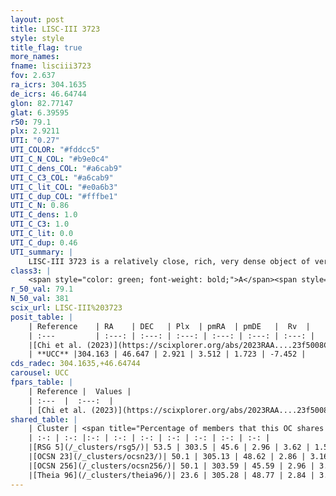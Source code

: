 ```yaml
---
layout: post
title: LISC-III 3723
style: style
title_flag: true
more_names: 
fname: lisciii3723
fov: 2.637
ra_icrs: 304.1635
de_icrs: 46.64744
glon: 82.77147
glat: 6.39595
r50: 79.1
plx: 2.9211
UTI: "0.27"
UTI_COLOR: "#fddcc5"
UTI_C_N_COL: "#b9e0c4"
UTI_C_dens_COL: "#a6cab9"
UTI_C_C3_COL: "#a6cab9"
UTI_C_lit_COL: "#e0a6b3"
UTI_C_dup_COL: "#fffbe1"
UTI_C_N: 0.86
UTI_C_dens: 1.0
UTI_C_C3: 1.0
UTI_C_lit: 0.0
UTI_C_dup: 0.46
UTI_summary: |
    LISC-III 3723 is a relatively close, rich, very dense object of very high C3 quality. It was recently reported in the literature.<br><br><span style="color: #99180f; font-weight: bold;">Warning: </span>This is possibly a duplicated object, which shares a significant percentage of members with at least one previously reported entry.
class3: |
    <span style="color: green; font-weight: bold;">A</span><span style="color: green; font-weight: bold;">A</span>
r_50_val: 79.1
N_50_val: 381
scix_url: LISC-III%203723
posit_table: |
    | Reference    | RA    | DEC   | Plx  | pmRA  | pmDE   |  Rv  |
    | :---         | :---: | :---: | :---: | :---: | :---: | :---: |
    |[Chi et al. (2023)](https://scixplorer.org/abs/2023RAA....23f5008C) | 304.23 | 46.964 | 2.903 | 3.468 | 1.766 | -- |
    | **UCC** |304.163 | 46.647 | 2.921 | 3.512 | 1.723 | -7.452 | 
cds_radec: 304.1635,+46.64744
carousel: UCC
fpars_table: |
    | Reference |  Values |
    | :---  |  :---:  |
    | [Chi et al. (2023)](https://scixplorer.org/abs/2023RAA....23f5008C) | `E(V-I)=0.105, m-M=7.39, Z=0.008, fbin=0.48` |
shared_table: |
    | Cluster | <span title="Percentage of members that this OC shares with the ones listed">%</span>   | RA   | DEC   | Plx   | pmRA  | pmDE  | Rv | UTI |
    | :-: | :-: |:-: | :-: | :-: | :-: | :-: | :-: | :-: |
    |[RSG 5](/_clusters/rsg5/)| 53.5 | 303.5 | 45.6 | 2.96 | 3.62 | 1.55 | -7.39 |0.86 |
    |[OCSN 23](/_clusters/ocsn23/)| 50.1 | 305.13 | 48.62 | 2.86 | 3.16 | 1.97 | -7.7 |0.52 |
    |[OCSN 256](/_clusters/ocsn256/)| 50.1 | 303.59 | 45.59 | 2.96 | 3.63 | 1.56 | -7.39 |0.01 |
    |[Theia 96](/_clusters/theia96/)| 23.6 | 305.28 | 48.77 | 2.84 | 3.0 | 1.96 | -7.96 |0.0 |
---
```

